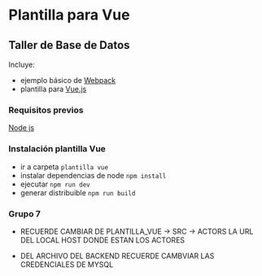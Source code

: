 # Plantilla para Vue
## Taller de Base de Datos

Incluye:
* ejemplo básico de [Webpack](https://webpack.github.io/)
* plantilla para [Vue.js](https://vuejs.org/)

### Requisitos previos
 [Node js](https://nodejs.org/es/download/)

### Instalación plantilla Vue

* ir a carpeta `plantilla vue`
* instalar dependencias de node `npm install`
* ejecutar `npm run dev`
* generar distribuible `npm run build`


### Grupo 7



* RECUERDE CAMBIAR DE PLANTILLA_VUE -> SRC -> ACTORS LA URL DEL LOCAL HOST DONDE ESTAN LOS ACTORES

* DEL ARCHIVO DEL BACKEND RECUERDE CAMBVIAR LAS CREDENCIALES DE MYSQL
